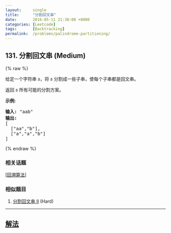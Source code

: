 ```yaml
---
layout:     single
title:      "分割回文串"
date:       2016-05-11 21:30:00 +0800
categories: [Leetcode]
tags:       [Backtracking]
permalink:  /problems/palindrome-partitioning/
---
```


## 131. 分割回文串 (Medium)

{% raw %}

<p>给定一个字符串 <em>s</em>，将<em> s </em>分割成一些子串，使每个子串都是回文串。</p>

<p>返回 <em>s</em> 所有可能的分割方案。</p>

<p><strong>示例:</strong></p>

<pre><strong>输入:</strong>&nbsp;&quot;aab&quot;
<strong>输出:</strong>
[
  [&quot;aa&quot;,&quot;b&quot;],
  [&quot;a&quot;,&quot;a&quot;,&quot;b&quot;]
]</pre>

{% endraw %}

### 相关话题
  [[回溯算法](https://github.com/openset/leetcode/tree/master/tag/backtracking/README.md)]

### 相似题目
  1. [分割回文串 II](/problems/palindrome-partitioning-ii) (Hard)

---

## [解法](https://github.com/openset/leetcode/tree/master/problems/palindrome-partitioning)
